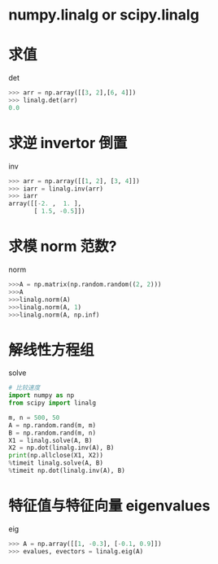 # numpy.linalg or scipy.linalg


# 求值
det
```py
>>> arr = np.array([[3, 2],[6, 4]])
>>> linalg.det(arr)
0.0
```

# 求逆 invertor 倒置
inv
```py
>>> arr = np.array([[1, 2], [3, 4]])
>>> iarr = linalg.inv(arr)
>>> iarr
array([[-2. ,  1. ],
       [ 1.5, -0.5]])
```

# 求模 norm 范数?
norm
```py
>>>A = np.matrix(np.random.random((2, 2)))
>>>A
>>>linalg.norm(A)
>>>linalg.norm(A, 1)
>>>linalg.norm(A, np.inf)
```

# 解线性方程组
solve
```py
# 比较速度
import numpy as np
from scipy import linalg

m, n = 500, 50
A = np.random.rand(m, m)
B = np.random.rand(m, n)
X1 = linalg.solve(A, B)
X2 = np.dot(linalg.inv(A), B)
print(np.allclose(X1, X2))
%timeit linalg.solve(A, B)
%timeit np.dot(linalg.inv(A), B)
```

# 特征值与特征向量 eigenvalues
eig
```py
>>> A = np.array([[1, -0.3], [-0.1, 0.9]])
>>> evalues, evectors = linalg.eig(A)
```